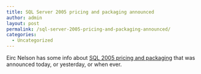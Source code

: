 ```yaml
---
title: SQL Server 2005 pricing and packaging announced
author: admin
layout: post
permalink: /sql-server-2005-pricing-and-packaging-announced/
categories:
  - Uncategorized
---
```

Eirc Nelson has some info about [SQL 2005 pricing and packaging][1] that was announced today, or yesterday, or when ever.

 [1]: http://weblogs.asp.net/ericnel/archive/2005/02/24/379865.aspx